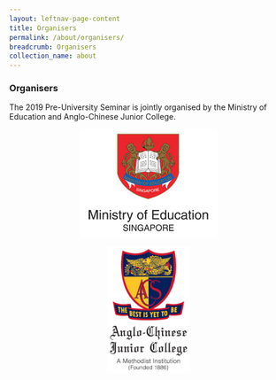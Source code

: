 ```yaml
---
layout: leftnav-page-content
title: Organisers
permalink: /about/organisers/
breadcrumb: Organisers
collection_name: about
---
```


### **Organisers**

The 2019 Pre-University Seminar is jointly organised by the Ministry of Education and Anglo-Chinese Junior College.
<p align="center">
  <a href="https://www.moe.gov.sg/"><img src="/images/moe-logo-white.jpg" style="width: 250px"></a>
</p>
<p align="center">
  <a href="http://www.acjc.moe.edu.sg/"><img src="/images/ACJC%20School%20Crest_Full%20Colour.jpg" style="width: 150px"></a>
</p>
